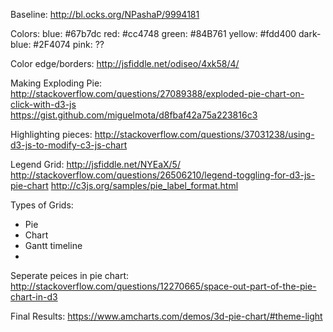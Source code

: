 Baseline:
http://bl.ocks.org/NPashaP/9994181

Colors: 
  blue: #67b7dc
  red: #cc4748
  green: #84B761
  yellow: #fdd400
  dark-blue: #2F4074
  pink: ??
  
Color edge/borders:
http://jsfiddle.net/odiseo/4xk58/4/
  
Making Exploding Pie:
http://stackoverflow.com/questions/27089388/exploded-pie-chart-on-click-with-d3-js
https://gist.github.com/miguelmota/d8fbaf42a75a223816c3


Highlighting pieces: 
http://stackoverflow.com/questions/37031238/using-d3-js-to-modify-c3-js-chart


Legend Grid:
http://jsfiddle.net/NYEaX/5/
http://stackoverflow.com/questions/26506210/legend-toggling-for-d3-js-pie-chart
http://c3js.org/samples/pie_label_format.html


Types of Grids: 
 - Pie
 - Chart 
 - Gantt timeline
 - 
 

Seperate peices in pie chart:
http://stackoverflow.com/questions/12270665/space-out-part-of-the-pie-chart-in-d3

Final Results:
https://www.amcharts.com/demos/3d-pie-chart/#theme-light